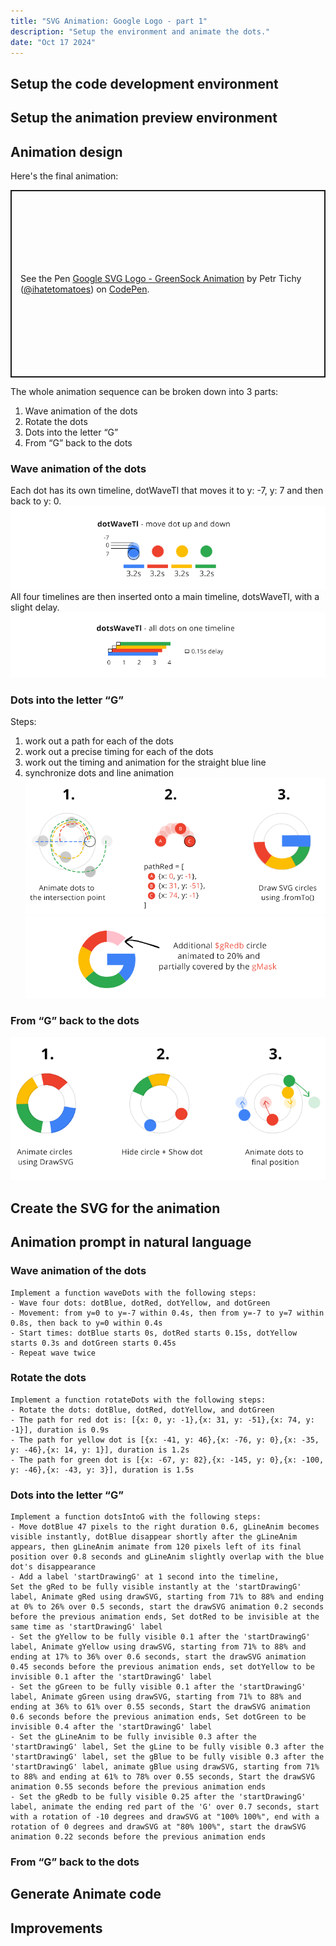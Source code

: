 ```yaml
---
title: "SVG Animation: Google Logo - part 1"
description: "Setup the environment and animate the dots."
date: "Oct 17 2024"
---
```


## Setup the code development environment

## Setup the animation preview environment

## Animation design
Here's the final animation:

<p class="codepen" data-height="300" data-default-tab="result" data-slug-hash="PPwqMN" data-pen-title="Google SVG Logo - GreenSock Animation" data-user="ihatetomatoes" style="height: 300px; box-sizing: border-box; display: flex; align-items: center; justify-content: center; border: 2px solid; margin: 1em 0; padding: 1em;">
  <span>See the Pen <a href="https://codepen.io/ihatetomatoes/pen/PPwqMN">
  Google SVG Logo - GreenSock Animation</a> by Petr Tichy (<a href="https://codepen.io/ihatetomatoes">@ihatetomatoes</a>)
  on <a href="https://codepen.io">CodePen</a>.</span>
</p>
<script async src="https://cpwebassets.codepen.io/assets/embed/ei.js"></script>

The whole animation sequence can be broken down into 3 parts:

1. Wave animation of the dots
2. Rotate the dots
3. Dots into the letter “G”
4. From “G” back to the dots

### Wave animation of the dots
Each dot has its own timeline, dotWaveTl that moves it to y: -7, y: 7 and then back to y: 0.
![alt text](image.png)
All four timelines are then inserted onto a main timeline, dotsWaveTl, with a slight delay.
![alt text](image-1.png)

### Dots into the letter “G”
Steps:
1. work out a path for each of the dots
2. work out a precise timing for each of the dots
3. work out the timing and animation for the straight blue line
4. synchronize dots and line animation
![alt text](image-2.png)
![alt text](image-3.png)

### From “G” back to the dots
![alt text](image-4.png)

## Create the SVG for the animation

## Animation prompt in natural language
### Wave animation of the dots
```
Implement a function waveDots with the following steps:
- Wave four dots: dotBlue, dotRed, dotYellow, and dotGreen
- Movement: from y=0 to y=-7 within 0.4s, then from y=-7 to y=7 within 0.8s, then back to y=0 within 0.4s
- Start times: dotBlue starts 0s, dotRed starts 0.15s, dotYellow starts 0.3s and dotGreen starts 0.45s
- Repeat wave twice
```

### Rotate the dots
```
Implement a function rotateDots with the following steps:
- Rotate the dots: dotBlue, dotRed, dotYellow, and dotGreen
- The path for red dot is: [{x: 0, y: -1},{x: 31, y: -51},{x: 74, y: -1}], duration is 0.9s
- The path for yellow dot is [{x: -41, y: 46},{x: -76, y: 0},{x: -35, y: -46},{x: 14, y: 1}], duration is 1.2s
- The path for green dot is [{x: -67, y: 82},{x: -145, y: 0},{x: -100, y: -46},{x: -43, y: 3}], duration is 1.5s
```

### Dots into the letter “G”
```
Implement a function dotsIntoG with the following steps:
- Move dotBlue 47 pixels to the right duration 0.6, gLineAnim becomes visible instantly, dotBlue disappear shortly after the gLineAnim appears, then gLineAnim animate from 120 pixels left of its final position over 0.8 seconds and gLineAnim slightly overlap with the blue dot's disappearance
- Add a label 'startDrawingG' at 1 second into the timeline,
Set the gRed to be fully visible instantly at the 'startDrawingG' label, Animate gRed using drawSVG, starting from 71% to 88% and ending at 0% to 26% over 0.5 seconds, start the drawSVG animation 0.2 seconds before the previous animation ends, Set dotRed to be invisible at the same time as 'startDrawingG' label
- Set the gYellow to be fully visible 0.1 after the 'startDrawingG' label, Animate gYellow using drawSVG, starting from 71% to 88% and ending at 17% to 36% over 0.6 seconds, start the drawSVG animation 0.45 seconds before the previous animation ends, set dotYellow to be invisible 0.1 after the 'startDrawingG' label
- Set the gGreen to be fully visible 0.1 after the 'startDrawingG' label, Animate gGreen using drawSVG, starting from 71% to 88% and ending at 36% to 61% over 0.55 seconds, Start the drawSVG animation 0.6 seconds before the previous animation ends, Set dotGreen to be invisible 0.4 after the 'startDrawingG' label
- Set the gLineAnim to be fully invisible 0.3 after the 'startDrawingG' label, Set the gLine to be fully visible 0.3 after the 'startDrawingG' label, set the gBlue to be fully visible 0.3 after the 'startDrawingG' label, animate gBlue using drawSVG, starting from 71% to 88% and ending at 61% to 78% over 0.55 seconds, Start the drawSVG animation 0.55 seconds before the previous animation ends
- Set the gRedb to be fully visible 0.25 after the 'startDrawingG' label, animate the ending red part of the 'G' over 0.7 seconds, start with a rotation of -10 degrees and drawSVG at "100% 100%", end with a rotation of 0 degrees and drawSVG at "80% 100%", start the drawSVG animation 0.22 seconds before the previous animation ends
```

### From “G” back to the dots

## Generate Animate code

## Improvements



